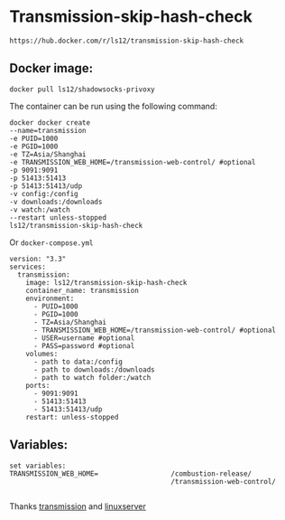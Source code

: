 # Transmission-skip-hash-check

```
https://hub.docker.com/r/ls12/transmission-skip-hash-check
```

## Docker image:

`docker pull ls12/shadowsocks-privoxy`

The container can be run using the following command:

```shell
docker docker create
--name=transmission
-e PUID=1000
-e PGID=1000
-e TZ=Asia/Shanghai
-e TRANSMISSION_WEB_HOME=/transmission-web-control/ #optional
-p 9091:9091
-p 51413:51413
-p 51413:51413/udp
-v config:/config
-v downloads:/downloads
-v watch:/watch
--restart unless-stopped
ls12/transmission-skip-hash-check
```

Or `docker-compose.yml`

```
version: "3.3"
services:
  transmission:
    image: ls12/transmission-skip-hash-check
    container_name: transmission
    environment:
      - PUID=1000
      - PGID=1000
      - TZ=Asia/Shanghai
      - TRANSMISSION_WEB_HOME=/transmission-web-control/ #optional
      - USER=username #optional
      - PASS=password #optional
    volumes:
      - path to data:/config
      - path to downloads:/downloads
      - path to watch folder:/watch
    ports:
      - 9091:9091
      - 51413:51413
      - 51413:51413/udp
    restart: unless-stopped
```

## Variables:

```
set variables: 
TRANSMISSION_WEB_HOME=                  /combustion-release/
                                        /transmission-web-control/
                                        
```

Thanks [transmission](https://github.com/transmission/transmission) and [linuxserver](https://github.com/linuxserver/docker-transmission)
